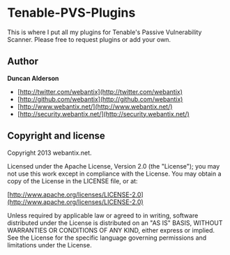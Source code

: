 Tenable-PVS-Plugins
===================

This is where I put all my plugins for Tenable's Passive Vulnerability Scanner.
Please free to request plugins or add your own.

## Author

**Duncan Alderson**

+ [http://twitter.com/webantix](http://twitter.com/webantix)
+ [http://github.com/webantix](http://github.com/webantix)
+ [http://www.webantix.net/](http://www.webantix.net/)
+ [http://security.webantix.net/](http://security.webantix.net/)

## Copyright and license

Copyright 2013 webantix.net.

Licensed under the Apache License, Version 2.0 (the "License");
you may not use this work except in compliance with the License.
You may obtain a copy of the License in the LICENSE file, or at:

  [http://www.apache.org/licenses/LICENSE-2.0](http://www.apache.org/licenses/LICENSE-2.0)

Unless required by applicable law or agreed to in writing, software
distributed under the License is distributed on an "AS IS" BASIS,
WITHOUT WARRANTIES OR CONDITIONS OF ANY KIND, either express or implied.
See the License for the specific language governing permissions and
limitations under the License.
